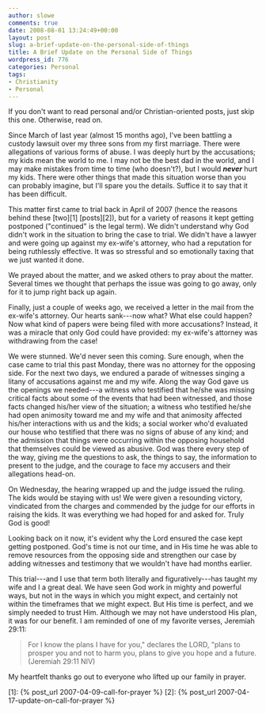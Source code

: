 ```yaml
---
author: slowe
comments: true
date: 2008-08-01 13:24:49+00:00
layout: post
slug: a-brief-update-on-the-personal-side-of-things
title: A Brief Update on the Personal Side of Things
wordpress_id: 776
categories: Personal
tags:
- Christianity
- Personal
---
```


If you don't want to read personal and/or Christian-oriented posts, just skip this one. Otherwise, read on.

Since March of last year (almost 15 months ago), I've been battling a custody lawsuit over my three sons from my first marriage. There were allegations of various forms of abuse. I was deeply hurt by the accusations; my kids mean the world to me. I may not be the best dad in the world, and I may make mistakes from time to time (who doesn't?), but I would _**never**_ hurt my kids. There were other things that made this situation worse than you can probably imagine, but I'll spare you the details. Suffice it to say that it has been difficult.

This matter first came to trial back in April of 2007 (hence the reasons behind these [two][1] [posts][2]), but for a variety of reasons it kept getting postponed ("continued" is the legal term). We didn't understand why God didn't work in the situation to bring the case to trial. We didn't have a lawyer and were going up against my ex-wife's attorney, who had a reputation for being ruthlessly effective. It was so stressful and so emotionally taxing that we just wanted it done.

We prayed about the matter, and we asked others to pray about the matter. Several times we thought that perhaps the issue was going to go away, only for it to jump right back up again.

Finally, just a couple of weeks ago, we received a letter in the mail from the ex-wife's attorney. Our hearts sank---now what? What else could happen? Now what kind of papers were being filed with more accusations? Instead, it was a miracle that only God could have provided: my ex-wife's attorney was withdrawing from the case!

We were stunned. We'd never seen this coming. Sure enough, when the case came to trial this past Monday, there was no attorney for the opposing side. For the next two days, we endured a parade of witnesses singing a litany of accusations against me and my wife. Along the way God gave us the openings we needed---a witness who testified that he/she was missing critical facts about some of the events that had been witnessed, and those facts changed his/her view of the situation; a witness who testified he/she had open animosity toward me and my wife and that animosity affected his/her interactions with us and the kids; a social worker who'd evaluated our house who testified that there was no signs of abuse of any kind; and the admission that things were occurring within the opposing household that themselves could be viewed as abusive. God was there every step of the way, giving me the questions to ask, the things to say, the information to present to the judge, and the courage to face my accusers and their allegations head-on.

On Wednesday, the hearing wrapped up and the judge issued the ruling. The kids would be staying with us! We were given a resounding victory, vindicated from the charges and commended by the judge for our efforts in raising the kids. It was everything we had hoped for and asked for. Truly God is good!

Looking back on it now, it's evident why the Lord ensured the case kept getting postponed. God's time is not our time, and in His time he was able to remove resources from the opposing side and strengthen our case by adding witnesses and testimony that we wouldn't have had months earlier.

This trial---and I use that term both literally and figuratively---has taught my wife and I a great deal. We have seen God work in mighty and powerful ways, but not in the ways in which you might expect, and certainly not within the timeframes that we might expect. But His time is perfect, and we simply needed to trust Him.  Although we may not have understood His plan, it was for our benefit. I am reminded of one of my favorite verses, Jeremiah 29:11:

>For I know the plans I have for you," declares the LORD, "plans to prosper you and not to harm you, plans to give you hope and a future. (Jeremiah 29:11 NIV)

My heartfelt thanks go out to everyone who lifted up our family in prayer.

[1]: {% post_url 2007-04-09-call-for-prayer %}
[2]: {% post_url 2007-04-17-update-on-call-for-prayer %}
